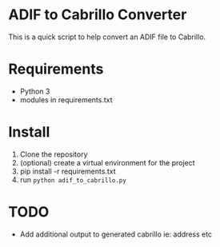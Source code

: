 # ADIF to Cabrillo Converter

This is a quick script to help convert an ADIF file to Cabrillo.

# Requirements

- Python 3
- modules in requirements.txt

# Install

1. Clone the repository
2. (optional) create a virtual environment for the project
3. pip install -r requirements.txt
4. run `python adif_to_cabrillo.py`

# TODO

- Add additional output to generated cabrillo ie: address etc
